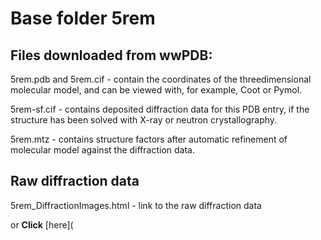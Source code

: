 # Base folder 5rem

## Files downloaded from wwPDB:

5rem.pdb and 5rem.cif - contain the coordinates of the threedimensional molecular model, and can be viewed with, for example, Coot or Pymol.

5rem-sf.cif - contains deposited diffraction data for this PDB entry, if the structure has been solved with X-ray or neutron crystallography.

5rem.mtz - contains structure factors after automatic refinement of molecular model against the diffraction data.

## Raw diffraction data

5rem_DiffractionImages.html - link to the raw diffraction data 

or **Click** [here](  <body>
      <script type="text/javascript">
    window.location.href = "https://zenodo.org/record/3730947) 

## Data Summary
|   | Resolution | Completeness| I/$\boldsymbol{\sigma}$ |
|---|-------------:|----------------:|--------------:|
|   |1.96|99.3  %|<img width=50/>4.700|

|   | **R-work**| **R-free**   
|---|-------------:|----------------:|           
||0.1750|0.2460|

|   |**MolProbity<br>score**| **Ramachandran<br>outliers** 
|---|-------------:|----------------:|
||1.68|0.33 %|

## Other relevant links 
**PDBe**:  https://www.ebi.ac.uk/pdbe/entry/pdb/5rem
 
**PDBr**: https://www.rcsb.org/structure/5rem 

